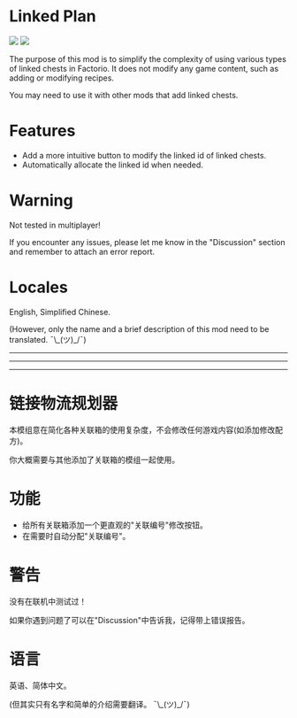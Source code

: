 # Linked Plan
[![](https://img.shields.io/factorio-mod-portal/dt/linked-plan?color=blue&label=Downloads)](https://mods.factorio.com/mod/linked-plan)
[![](https://img.shields.io/badge/V%20ME-50-red?logo=kfc&logoColor=red)](https://afdian.net/@FanHua)

The purpose of this mod is to simplify the complexity of using various types of linked chests in Factorio. It does not modify any game content, such as adding or modifying recipes.

You may need to use it with other mods that add linked chests.

# Features
* Add a more intuitive button to modify the linked id of linked chests.
* Automatically allocate the linked id when needed.

# Warning
Not tested in multiplayer!

If you encounter any issues, please let me know in the "Discussion" section and remember to attach an error report.

# Locales
English, Simplified Chinese.

(However, only the name and a brief description of this mod need to be translated. ¯\\\_(ツ)\_/¯)

-------
-------
-------

# 链接物流规划器
本模组意在简化各种关联箱的使用复杂度，不会修改任何游戏内容(如添加修改配方)。

你大概需要与其他添加了关联箱的模组一起使用。

# 功能
* 给所有关联箱添加一个更直观的"关联编号"修改按钮。
* 在需要时自动分配"关联编号"。

# 警告
没有在联机中测试过！

如果你遇到问题了可以在"Discussion"中告诉我，记得带上错误报告。

# 语言
英语、简体中文。

(但其实只有名字和简单的介绍需要翻译。 ¯\\\_(ツ)\_/¯)
